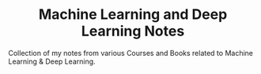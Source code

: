 <h1 align="center">Machine Learning and Deep Learning Notes</h1>

Collection of my notes from various Courses and Books related to Machine Learning & Deep Learning. 
